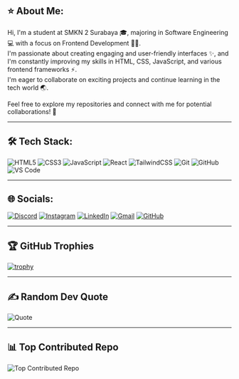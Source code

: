 ## ⭐ About Me:
Hi, I'm a student at SMKN 2 Surabaya 🎓, majoring in Software Engineering 💻 with a focus on Frontend Development 👨‍💻.  
I'm passionate about creating engaging and user-friendly interfaces ✨, and I'm constantly improving my skills in HTML, CSS, JavaScript, and various frontend frameworks ⚡.  
I'm eager to collaborate on exciting projects and continue learning in the tech world 🌏.

Feel free to explore my repositories and connect with me for potential collaborations! 🤝

---

## 🛠️ Tech Stack:
![HTML5](https://img.shields.io/badge/HTML5-E34F26?style=for-the-badge&logo=html5&logoColor=white)
![CSS3](https://img.shields.io/badge/CSS3-1572B6?style=for-the-badge&logo=css3&logoColor=white)
![JavaScript](https://img.shields.io/badge/JavaScript-F7DF1E?style=for-the-badge&logo=javascript&logoColor=black)
![React](https://img.shields.io/badge/React-20232A?style=for-the-badge&logo=react&logoColor=61DAFB)
![TailwindCSS](https://img.shields.io/badge/TailwindCSS-38B2AC?style=for-the-badge&logo=tailwind-css&logoColor=white)
![Git](https://img.shields.io/badge/Git-F05032?style=for-the-badge&logo=git&logoColor=white)
![GitHub](https://img.shields.io/badge/GitHub-100000?style=for-the-badge&logo=github&logoColor=white)
![VS Code](https://img.shields.io/badge/VS%20Code-0078d7?style=for-the-badge&logo=visual-studio-code&logoColor=white)

---

## 🌐 Socials:
[![Discord](https://img.shields.io/badge/Discord-%237289DA.svg?logo=discord&logoColor=white)](#)
[![Instagram](https://img.shields.io/badge/Instagram-%23E4405F.svg?logo=instagram&logoColor=white)](#)
[![LinkedIn](https://img.shields.io/badge/LinkedIn-%230077B5.svg?logo=linkedin&logoColor=white)](https://linkedin.com/in/Yafi)
[![Gmail](https://img.shields.io/badge/Gmail-D14836.svg?logo=gmail&logoColor=white)](mailto:emailkamu@gmail.com)
[![GitHub](https://img.shields.io/badge/GitHub_Profile-100000?style=for-the-badge&logo=github&logoColor=white)](https://github.com/Yafi160607)

---

## 🏆 GitHub Trophies
[![trophy](https://github-profile-trophy.vercel.app/?username=USERNAME&theme=onedark&no-frame=false&no-bg=false&margin-w=15&row=2&column=5)](https://github.com/ryo-ma/github-profile-trophy)

---

## ✍️ Random Dev Quote
![Quote](https://quotes-github-readme.vercel.app/api?type=horizontal&theme=radical)

---

## 📊 Top Contributed Repo
![Top Contributed Repo](https://github-contributor-stats.vercel.app/api?username=mkhoiruzzz&limit=5&theme=dark&combine_all_yearly_contributions=true)
